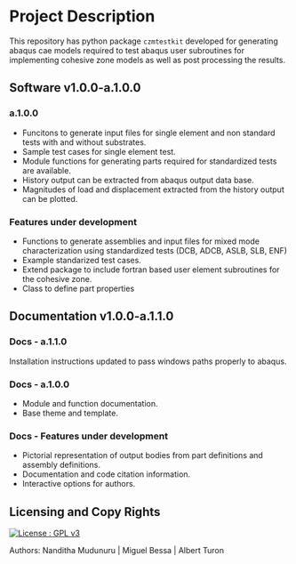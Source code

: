 # Project Description

This repository has python package ``czmtestkit`` developed for generating abaqus cae models required to test abaqus user subroutines for implementing cohesive zone models as well as post processing the results.

## Software v1.0.0-a.1.0.0

### a.1.0.0
 
* Funcitons to generate input files for single element and non standard tests with and without substrates.
* Sample test cases for single element test.
* Module functions for generating parts required for standardized tests are available.
* History output can be extracted from abaqus output data base.
* Magnitudes of load and displacement extracted from the history output can be plotted.  
 
### Features under development

*  Functions to generate assemblies and input files for mixed mode characterization using standardized tests (DCB, ADCB, ASLB, SLB, ENF)
*  Example standarized test cases.
*  Extend package to include fortran based user element subroutines for the cohesive zone. 
*  Class to define part properties

## Documentation v1.0.0-a.1.1.0

### Docs - a.1.1.0

Installation instructions updated to pass windows paths properly to abaqus.

### Docs - a.1.0.0

* Module and function documentation.
* Base theme and template.
 
### Docs - Features under development

*  Pictorial representation of output bodies from part definitions and assembly definitions.
*  Documentation and code citation information.
*  Interactive options for authors.

## Licensing and Copy Rights

[![License : GPL v3](https://img.shields.io/badge/License-GPLv3-blue.svg)](https://www.gnu.org/licenses/gpl-3.0)  

Authors: Nanditha Mudunuru  |  Miguel Bessa  |  Albert Turon